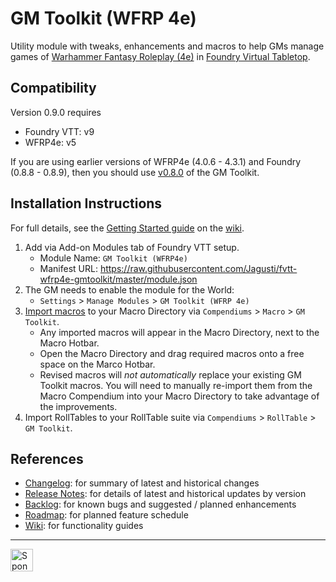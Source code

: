 # GM Toolkit (WFRP 4e)

Utility module with tweaks, enhancements and macros to help GMs manage games of [Warhammer Fantasy Roleplay (4e)](https://github.com/moo-man/WFRP4e-FoundryVTT) in [Foundry Virtual Tabletop](https://foundryvtt.com/). 

## Compatibility

Version 0.9.0 requires
- Foundry VTT: v9 
- WFRP4e: v5

If you are using earlier versions of WFRP4e (4.0.6 - 4.3.1) and Foundry (0.8.8 - 0.8.9), then you should use [v0.8.0](https://github.com/Jagusti/fvtt-wfrp4e-gmtoolkit/releases/tag/v0.8.0) of the GM Toolkit.

## Installation Instructions
For full details, see the [Getting Started guide](../../wiki/getting-started) on the [wiki](../../wiki).

1. Add via Add-on Modules tab of Foundry VTT setup.
   - Module Name: `GM Toolkit (WFRP4e)`
   - Manifest URL: https://raw.githubusercontent.com/Jagusti/fvtt-wfrp4e-gmtoolkit/master/module.json
2. The GM needs to enable the module for the World:
   - `Settings` > `Manage Modules` > `GM Toolkit (WFRP 4e)`
3. [Import macros](https://github.com/Jagusti/fvtt-wfrp4e-gmtoolkit/wiki/getting-started#macros) to your Macro Directory via `Compendiums` > `Macro` > `GM Toolkit`.
   - Any imported macros will appear in the Macro Directory, next to the Macro Hotbar.
   - Open the Macro Directory and drag required macros onto a free space on the Marco Hotbar. 
   - Revised macros will *not automatically* replace your existing GM Toolkit macros. You will need to manually re-import them from the Macro Compendium into your Macro Directory to take advantage of the improvements.
4. Import RollTables to your RollTable suite via `Compendiums` > `RollTable` > `GM Toolkit`.

## References

* [Changelog](/CHANGELOG.md): for summary of latest and historical changes
* [Release Notes](../../releases): for details of latest and historical updates by version
* [Backlog](../../issues): for known bugs and suggested / planned enhancements
* [Roadmap](../../milestones): for planned feature schedule
* [Wiki](../../wiki): for functionality guides

---
<a href='https://ko-fi.com/jagusti' target='_blank'><img height='36' style='border:0px;height:36px;' src='https://uploads-ssl.webflow.com/5c14e387dab576fe667689cf/5cbed8a433a3f45a772abaf5_SupportMe_blue-p-500.png' border='0' alt='Sponsor my WFRP / Foundry addiction at ko-fi.com' />
